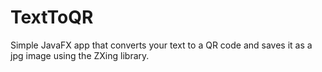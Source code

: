 # TextToQR
Simple JavaFX app that converts your text to a QR code and saves it as a jpg image using the ZXing library.
